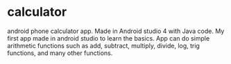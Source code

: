 # calculator
android phone calculator app.
Made in Android studio 4 with Java code.
My first app made in android studio to learn the basics. 
App can do simple arithmetic functions such as add, subtract, multiply, divide, log, trig functions, and many other functions.

